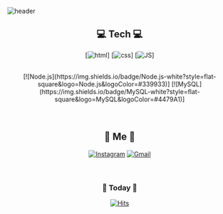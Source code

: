 
![header](https://capsule-render.vercel.app/api?type=waving&color=auto&height=300&section=header&text=SunyoungBaek&fontSize=90)


<div align=center>
  
## 💻 Tech 💻
  [![html](https://img.shields.io/badge/Html-#E34F26?style=flat-square&logo=Html5&logoColor=white)]  [![css](https://img.shields.io/badge/CSS-#1572B6?style=flat-square&logo=CSS3&logoColor=white)]  [![JS](https://img.shields.io/badge/JavaScript-#F7DF1E?style=flat-square&logo=JavaScript&logoColor=black)]    

<br>
[![Node.js](https://img.shields.io/badge/Node.js-white?style=flat-square&logo=Node.js&logoColor=#339933)] [![MySQL](https://img.shields.io/badge/MySQL-white?style=flat-square&logo=MySQL&logoColor=#4479A1)]
<br><br><br>
  
## 🌷 Me 🌷
[![Instagram](https://img.shields.io/badge/Instagram-white?style=flat-square&logo=Instagram&logoColor=#E4405F)](https://www.instagram.com/bsy0720/) [![Gmail](https://img.shields.io/badge/Gmail-#EA4335?style=flat-square&logo=Gmail&logoColor=white)](mailto:bsy1245@gamil.com)
<br><br><br>
  
  
### 📅 Today 📅  
[![Hits](https://hits.seeyoufarm.com/api/count/incr/badge.svg?url=https%3A%2F%2Fgithub.com%2Fbsy0720&count_bg=%2354EFC1&title_bg=%23BFCBCD&icon=&icon_color=%230F0000&title=hits&edge_flat=false)](https://hits.seeyoufarm.com)
<br><br><br><br><br>
    
</div>
